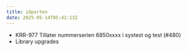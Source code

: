 ```yaml
---
title: idporten
date: 2025-05-14T05:41:13Z
---
```

- KRR-977 Tillater nummerserien 6850xxxx i systest og test (#480)
- Library upgrades

